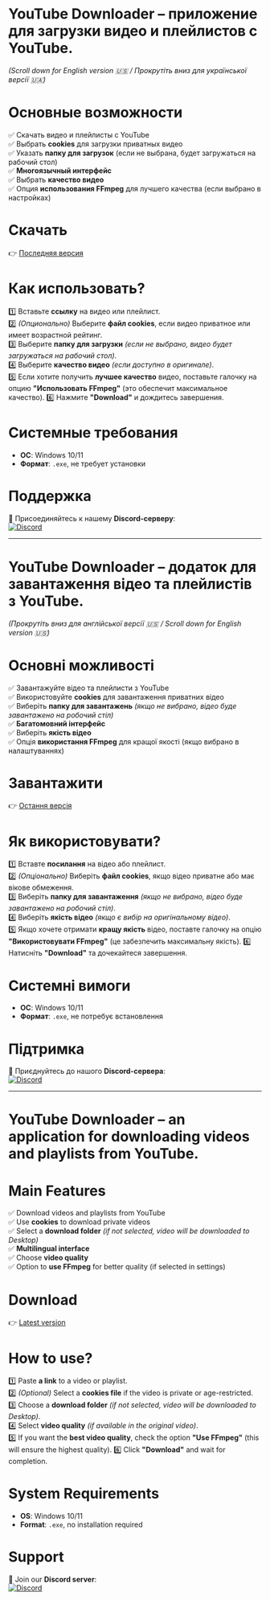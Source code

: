 # YouTube Downloader – приложение для загрузки видео и плейлистов с YouTube.  
*(Scroll down for English version 🇺🇸 / Прокрутіть вниз для української версії 🇺🇦)*  

# Основные возможности  
✅ Скачать видео и плейлисты с YouTube  
✅ Выбрать **cookies** для загрузки приватных видео  
✅ Указать **папку для загрузок** (если не выбрана, будет загружаться на рабочий стол)  
✅ **Многоязычный интерфейс**  
✅ Выбрать **качество видео**  
✅ Опция **использования FFmpeg** для лучшего качества (если выбрано в настройках)

# Скачать  
👉 [Последняя версия](https://github.com/rexered2142/Youtube-Downloader/releases)  

# Как использовать?  
1️⃣ Вставьте **ссылку** на видео или плейлист.  
2️⃣ *(Опционально)* Выберите **файл cookies**, если видео приватное или имеет возрастной рейтинг.  
3️⃣ Выберите **папку для загрузки** *(если не выбрано, видео будет загружаться на рабочий стол)*.  
4️⃣ Выберите **качество видео** *(если доступно в оригинале)*.  
5️⃣ Если хотите получить **лучшее качество** видео, поставьте галочку на опцию **"Использовать FFmpeg"** (это обеспечит максимальное качество).
6️⃣ Нажмите **"Download"** и дождитесь завершения.  

# Системные требования  
- **ОС**: Windows 10/11  
- **Формат**: `.exe`, не требует установки  

# Поддержка  
📌 Присоединяйтесь к нашему **Discord-серверу**:  
[![Discord](https://img.shields.io/badge/Discord-Join%20Us-5865F2?logo=discord&logoColor=white)](https://discord.gg/pEQEY6UdgA)  

---

# YouTube Downloader – додаток для завантаження відео та плейлистів з YouTube.  
*(Прокрутіть вниз для англійської версії 🇺🇸 / Scroll down for English version 🇺🇸)*  

# Основні можливості  
✅ Завантажуйте відео та плейлисти з YouTube  
✅ Використовуйте **cookies** для завантаження приватних відео  
✅ Виберіть **папку для завантажень** *(якщо не вибрано, відео буде завантажено на робочий стіл)*  
✅ **Багатомовний інтерфейс**  
✅ Виберіть **якість відео**  
✅ Опція **використання FFmpeg** для кращої якості (якщо вибрано в налаштуваннях)

# Завантажити  
👉 [Остання версія](https://github.com/rexered2142/Youtube-Downloader/releases)  

# Як використовувати?  
1️⃣ Вставте **посилання** на відео або плейлист.  
2️⃣ *(Опціонально)* Виберіть **файл cookies**, якщо відео приватне або має вікове обмеження.  
3️⃣ Виберіть **папку для завантаження** *(якщо не вибрано, відео буде завантажено на робочий стіл)*.  
4️⃣ Виберіть **якість відео** *(якщо є вибір на оригінальному відео)*.  
5️⃣ Якщо хочете отримати **кращу якість** відео, поставте галочку на опцію **"Використовувати FFmpeg"** (це забезпечить максимальну якість).
6️⃣ Натисніть **"Download"** та дочекайтеся завершення.  

# Системні вимоги  
- **ОС**: Windows 10/11  
- **Формат**: `.exe`, не потребує встановлення  

# Підтримка  
📌 Приєднуйтесь до нашого **Discord-сервера**:  
[![Discord](https://img.shields.io/badge/Discord-Join%20Us-5865F2?logo=discord&logoColor=white)](https://discord.gg/pEQEY6UdgA)  

---

# YouTube Downloader – an application for downloading videos and playlists from YouTube.  

# Main Features  
✅ Download videos and playlists from YouTube  
✅ Use **cookies** to download private videos  
✅ Select a **download folder** *(if not selected, video will be downloaded to Desktop)*  
✅ **Multilingual interface**  
✅ Choose **video quality**  
✅ Option to **use FFmpeg** for better quality (if selected in settings)

# Download  
👉 [Latest version](https://github.com/rexered2142/Youtube-Downloader/releases)  

# How to use?  
1️⃣ Paste **a link** to a video or playlist.  
2️⃣ *(Optional)* Select a **cookies file** if the video is private or age-restricted.  
3️⃣ Choose a **download folder** *(if not selected, video will be downloaded to Desktop)*.  
4️⃣ Select **video quality** *(if available in the original video)*.  
5️⃣ If you want the **best video quality**, check the option **"Use FFmpeg"** (this will ensure the highest quality).
6️⃣ Click **"Download"** and wait for completion.  

# System Requirements  
- **OS**: Windows 10/11  
- **Format**: `.exe`, no installation required  

# Support  
📌 Join our **Discord server**:  
[![Discord](https://img.shields.io/badge/Discord-Join%20Us-5865F2?logo=discord&logoColor=white)](https://discord.gg/pEQEY6UdgA)
